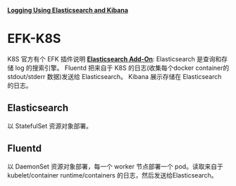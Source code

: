 
**[Logging Using Elasticsearch and Kibana](https://kubernetes.io/docs/tasks/debug-application-cluster/logging-elasticsearch-kibana/)**

# EFK-K8S
K8S 官方有个 EFK 插件说明 **[Elasticsearch Add-On](https://github.com/kubernetes/kubernetes/blob/master/cluster/addons/fluentd-elasticsearch/README.md)**:
Elasticsearch 是查询和存储 log 的搜索引擎。
Fluentd 把来自于 K8S 的日志(收集每个docker container的 stdout/stderr 数据)发送给 Elasticsearch。
Kibana 展示存储在 Elasticsearch 的日志。

## Elasticsearch
以 StatefulSet 资源对象部署。

## Fluentd
以 DaemonSet 资源对象部署，每一个 worker 节点部署一个 pod。读取来自于 kubelet/container runtime/containers 的日志，然后发送给Elasticsearch。




